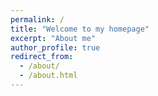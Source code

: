 ```yaml
---
permalink: /
title: "Welcome to my homepage"
excerpt: "About me"
author_profile: true
redirect_from: 
  - /about/
  - /about.html
---
```




